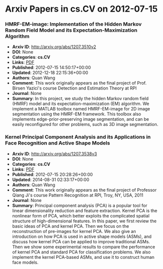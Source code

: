 # Arxiv Papers in cs.CV on 2012-07-15
### HMRF-EM-image: Implementation of the Hidden Markov Random Field Model and its Expectation-Maximization Algorithm
- **Arxiv ID**: http://arxiv.org/abs/1207.3510v2
- **DOI**: None
- **Categories**: **cs.CV**
- **Links**: [PDF](http://arxiv.org/pdf/1207.3510v2)
- **Published**: 2012-07-15 14:50:17+00:00
- **Updated**: 2012-12-18 22:15:36+00:00
- **Authors**: Quan Wang
- **Comment**: This work originally appears as the final project of Prof. Birsen
  Yazici's course Detection and Estimation Theory at RPI
- **Journal**: None
- **Summary**: In this project, we study the hidden Markov random field (HMRF) model and its expectation-maximization (EM) algorithm. We implement a MATLAB toolbox named HMRF-EM-image for 2D image segmentation using the HMRF-EM framework. This toolbox also implements edge-prior-preserving image segmentation, and can be easily reconfigured for other problems, such as 3D image segmentation.



### Kernel Principal Component Analysis and its Applications in Face Recognition and Active Shape Models
- **Arxiv ID**: http://arxiv.org/abs/1207.3538v3
- **DOI**: None
- **Categories**: **cs.CV**
- **Links**: [PDF](http://arxiv.org/pdf/1207.3538v3)
- **Published**: 2012-07-15 20:28:26+00:00
- **Updated**: 2014-08-31 02:33:17+00:00
- **Authors**: Quan Wang
- **Comment**: This work originally appears as the final project of Professor Qiang
  Ji's course Pattern Recognition at RPI, Troy, NY, USA, 2011
- **Journal**: None
- **Summary**: Principal component analysis (PCA) is a popular tool for linear dimensionality reduction and feature extraction. Kernel PCA is the nonlinear form of PCA, which better exploits the complicated spatial structure of high-dimensional features. In this paper, we first review the basic ideas of PCA and kernel PCA. Then we focus on the reconstruction of pre-images for kernel PCA. We also give an introduction on how PCA is used in active shape models (ASMs), and discuss how kernel PCA can be applied to improve traditional ASMs. Then we show some experimental results to compare the performance of kernel PCA and standard PCA for classification problems. We also implement the kernel PCA-based ASMs, and use it to construct human face models.



